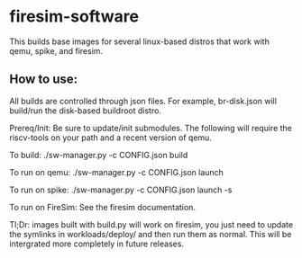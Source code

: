 firesim-software
==================================

This builds base images for several linux-based distros that work with qemu,
spike, and firesim. 

## How to use:
All builds are controlled through json files. For example, br-disk.json will
build/run the disk-based buildroot distro.

Prereq/Init:
Be sure to update/init submodules. The following will require the riscv-tools
on your path and a recent version of qemu.

To build:
    ./sw-manager.py -c CONFIG.json build

To run on qemu:
  ./sw-manager.py -c CONFIG.json launch

To run on spike:
  ./sw-manager.py -c CONFIG.json launch -s

To run on FireSim:
See the firesim documentation.

Tl;Dr: images built with build.py will work on firesim, you just need to update
the symlinks in workloads/deploy/ and then run them as normal. This will be
intergrated more completely in future releases.
